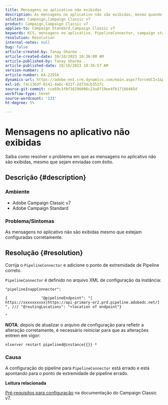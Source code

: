 ```yaml
---
title: Mensagens no aplicativo não exibidas
description: As mensagens no aplicativo não são exibidas, mesmo quando enviadas com êxito.
solution: Campaign,Campaign Classic v7
product: Campaign,Campaign Classic v7
applies-to: Campaign Standard,Campaign Classic v7
keywords: KCS, mensagens no aplicativo, PipelineConnector, campaign standard, campaign classic, não exibido
resolution: Resolution
internal-notes: null
bug: false
article-created-by: Tanay Sharma .
article-created-date: 10/10/2023 10:36:00 AM
article-published-by: Tanay Sharma .
article-published-date: 10/10/2023 10:36:57 AM
version-number: 2
article-number: KA-22916
dynamics-url: https://adobe-ent.crm.dynamics.com/main.aspx?forceUCI=1&pagetype=entityrecord&etn=knowledgearticle&id=e9409bc8-5867-ee11-9ae7-6045bd0063aa
exl-id: f4c136df-6141-4a6c-821f-2d734cb352fc
source-git-commit: cce69c3f0f38296096c23a8f19ee4fb17166465d
workflow-type: tm+mt
source-wordcount: '133'
ht-degree: 5%

---
```


# Mensagens no aplicativo não exibidas


Saiba como resolver o problema em que as mensagens no aplicativo não são exibidas, mesmo que sejam enviadas com êxito.

## Descrição {#description}


### Ambiente

- Adobe Campaign Classic v7
- Adobe Campaign Standard




### Problema/Sintomas

As mensagens no aplicativo não são exibidas mesmo que estejam configuradas corretamente.


## Resolução {#resolution}


Corrija o `PipelineConnector` e adicione o ponto de extremidade de Pipeline correto.

`PipelineConnector` é definido no arquivo XML de configuração da instância:




```
"pipelineInappConnector":

{               "@pipelineEndpoint": "[ https://xxxxxxxxxx|https://api-primary-or2.prd.pipeline.adobedc.net/] ", /// "@routingLocations": "<location of endpoint"}

"
```




<b>NOTA</b>: depois de atualizar o arquivo de configuração para refletir a alteração corretamente, é necessário reiniciar para que as alterações entrem em vigor:

`nlserver restart pipelined@instance{{}} *`



### Causa

A configuração do pipeline para `PipelineConnector` está errado e está apontando para o ponto de extremidade de pipeline errado.



<b>Leitura relacionada</b>

[Pré-requisitos para configuração](https://experienceleague.adobe.com/docs/campaign-classic/using/integrating-with-adobe-experience-cloud/experience-triggers/configuring-pipeline.html#prerequisites) na documentação do Campaign Classic v7.
